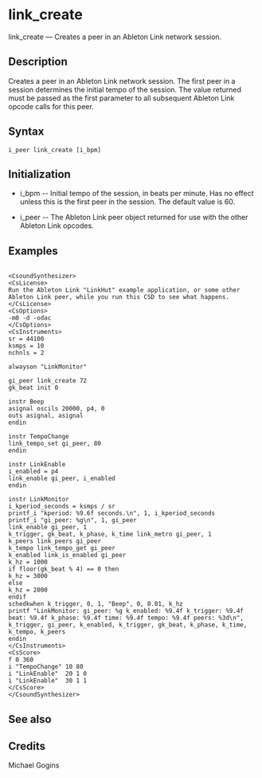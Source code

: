 # link_create


link_create — Creates a peer in an Ableton Link network session.


## Description


Creates a peer in an Ableton Link network session. The first peer in a session determines the initial tempo of the session. The value returned must be passed as the first parameter to all subsequent Ableton Link opcode calls for this peer.

## Syntax


```csound
i_peer link_create [i_bpm]

```

## Initialization

* i_bpm -- Initial tempo of the session, in beats per minute. Has no effect unless this is the first peer in the session. The default value is 60.

* i_peer -- The Ableton Link peer object returned for use with the other Ableton Link opcodes.

## Examples


```csound

<CsoundSynthesizer>
<CsLicense>
Run the Ableton Link "LinkHut" example application, or some other 
Ableton Link peer, while you run this CSD to see what happens.
</CsLicense>
<CsOptions>
-m0 -d -odac 
</CsOptions>
<CsInstruments>
sr = 44100
ksmps = 10
nchnls = 2

alwayson "LinkMonitor"

gi_peer link_create 72
gk_beat init 0

instr Beep
asignal oscils 20000, p4, 0
outs asignal, asignal
endin

instr TempoChange
link_tempo_set gi_peer, 80
endin

instr LinkEnable
i_enabled = p4
link_enable gi_peer, i_enabled
endin

instr LinkMonitor
i_kperiod_seconds = ksmps / sr
printf_i "kperiod: %9.6f seconds.\n", 1, i_kperiod_seconds
printf_i "gi_peer: %g\n", 1, gi_peer
link_enable gi_peer, 1
k_trigger, gk_beat, k_phase, k_time link_metro gi_peer, 1
k_peers link_peers gi_peer
k_tempo link_tempo_get gi_peer
k_enabled link_is_enabled gi_peer
k_hz = 1000
if floor(gk_beat % 4) == 0 then
k_hz = 3000
else
k_hz = 2000
endif
schedkwhen k_trigger, 0, 1, "Beep", 0, 0.01, k_hz
printf "LinkMonitor: gi_peer: %g k_enabled: %9.4f k_trigger: %9.4f beat: %9.4f k_phase: %9.4f time: %9.4f tempo: %9.4f peers: %3d\n", k_trigger, gi_peer, k_enabled, k_trigger, gk_beat, k_phase, k_time, k_tempo, k_peers
endin
</CsInstruments>
<CsScore>
f 0 360
i "TempoChange" 10 80
i "LinkEnable"  20 1 0
i "LinkEnable"  30 1 1
</CsScore>
</CsoundSynthesizer>

```


## See also


## Credits

Michael Gogins

